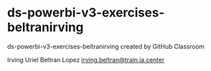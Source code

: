 # ds-powerbi-v3-exercises-beltranirving
ds-powerbi-v3-exercises-beltranirving created by GitHub Classroom

Irving Uriel Beltran Lopez
irving.beltran@train.ia.center

